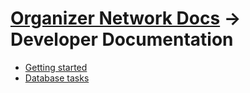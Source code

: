 # [Organizer Network Docs](../index.md) → Developer Documentation

* [Getting started](getting-started.md)
* [Database tasks](database-tasks.md)
